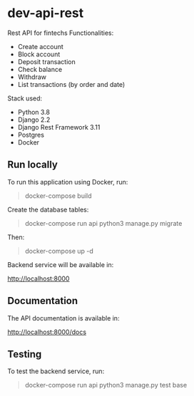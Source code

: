# dev-api-rest
Rest API for fintechs
Functionalities:
* Create account
* Block account
* Deposit transaction
* Check balance
* Withdraw
* List transactions (by order and date) 

Stack used:
* Python 3.8
* Django 2.2
* Django Rest Framework 3.11
* Postgres
* Docker


## Run locally
To run this application using Docker, run:
> docker-compose build

Create the database tables:
> docker-compose run api python3 manage.py migrate

Then:
> docker-compose up -d

Backend service will be available in:

[http://localhost:8000](http://localhost:8000)

## Documentation
The API documentation is available in:

[http://localhost:8000/docs](http://localhost:8000/docs)

## Testing
To test the backend service, run:
> docker-compose run api python3 manage.py test base
